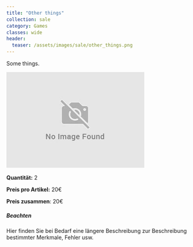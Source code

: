 ```yaml
---
title: "Other things"
collection: sale
category: Games
classes: wide
header: 
  teaser: /assets/images/sale/other_things.png
---
```


Some things.

<img src="/assets/images/sale/other_things.png" alt="Other things"> 

**Quantität:** 2

**Preis pro Artikel:** 20€

**Preis zusammen**: 20€

##### Beachten 
Hier finden Sie bei Bedarf eine längere Beschreibung zur Beschreibung bestimmter Merkmale, Fehler usw.